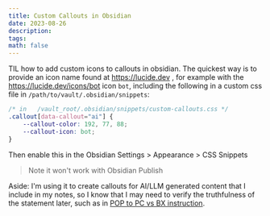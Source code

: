 ```yaml
---
title: Custom Callouts in Obsidian
date: 2023-08-26
description: 
tags: 
math: false
---
```


TIL how to add custom icons to callouts in obsidian. The quickest way is to provide an icon name found at <https://lucide.dev> , for example with the <https://lucide.dev/icons/bot> icon `bot`, including the following in a custom css file in `/path/to/vault/.obsidian/snippets`:

```css
/* in   /vault_root/.obsidian/snippets/custom-callouts.css */
.callout[data-callout="ai"] {
    --callout-color: 192, 77, 88;
    --callout-icon: bot;
}
```

Then enable this in the Obsidian Settings > Appearance > CSS Snippets

> Note it won't work with Obsidian Publish

Aside: I'm using it to create callouts for AI/LLM generated content that I include in my notes, so I know that I may need to verify the truthfulness of the statement later, such as in [POP to PC vs BX instruction](POP%20to%20PC%20vs%20BX%20instruction).